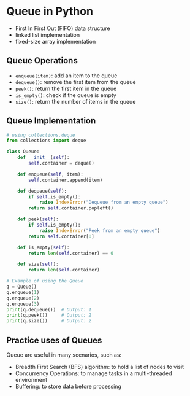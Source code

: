 # Queue in Python
- First In First Out (FIFO) data structure
- linked list implementation
- fixed-size array implementation

## Queue Operations
- `enqueue(item)`: add an item to the queue
- `dequeue()`: remove the first item from the queue
- `peek()`: return the first item in the queue
- `is_empty()`: check if the queue is empty
- `size()`: return the number of items in the queue

## Queue Implementation
```python
# using collections.deque
from collections import deque

class Queue:
    def __init__(self):
        self.container = deque()

    def enqueue(self, item):
        self.container.append(item)

    def dequeue(self):
        if self.is_empty():
            raise IndexError("Dequeue from an empty queue")
        return self.container.popleft()

    def peek(self):
        if self.is_empty():
            raise IndexError("Peek from an empty queue")
        return self.container[0]

    def is_empty(self):
        return len(self.container) == 0

    def size(self):
        return len(self.container)

# Example of using the Queue
q = Queue()
q.enqueue(1)
q.enqueue(2)
q.enqueue(3)
print(q.dequeue())  # Output: 1
print(q.peek())     # Output: 2
print(q.size())     # Output: 2
```

## Practice uses of Queues
Queue are useful in many scenarios, such as:
- Breadth First Search (BFS) algorithm: to hold a list of nodes to visit
- Concurrency Operations: to manage tasks in a multi-threaded environment
- Buffering: to store data before processing